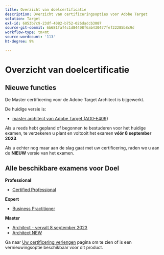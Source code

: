 ```yaml
---
title: Overzicht van doelcertificatie
description: Overzicht van certificeringsopties voor Adobe Target
solution: Target
exl-id: 6853b7c9-23df-4082-b752-026dadcb3087
source-git-commit: 6b681faf4c1d84408f6ab430477fef22285b8c9d
workflow-type: tm+mt
source-wordcount: '113'
ht-degree: 9%

---
```


# Overzicht van doelcertificatie

## Nieuwe functies

De Master certificering voor de Adobe Target Architect is bijgewerkt.

De huidige versie is:

* [master architect van Adobe Target (AD0-E409)](/help/certifications/at/at-m-architect.md)

Als u reeds hebt gepland of begonnen te bestuderen voor het huidige examen, te verzekeren u plant en voltooit het examen **vóór 8 september 2023**.

Als u echter nog maar aan de slag gaat met uw certificering, raden we u aan de **NIEUW** versie van het examen.

## Alle beschikbare examens voor Doel

**Professional**

* [Certified Professional](/help/certifications/at/at-p-business.md) <!--AD0-E408-->

**Expert**

* [Business Practitioner](/help/certifications/at/at-e-business.md) <!--AD0-E406-->

**Master**

* [Architect - vervalt 8 september 2023](/help/certifications/at/at-m-architect.md) <!--AD0-E407-->
* [Architect NEW](/help/certifications/at/at-m-architect0623.md) <!--AD0-E409-->

Ga naar [Uw certificering verlengen](/help/certifications/renew.md) pagina om te zien of is een vernieuwingsoptie beschikbaar voor dit product.
